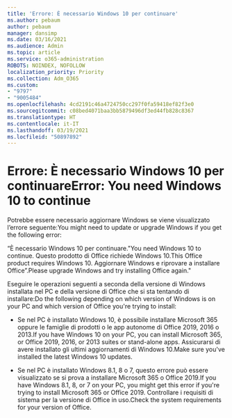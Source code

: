 ```yaml
---
title: 'Errore: È necessario Windows 10 per continuare'
ms.author: pebaum
author: pebaum
manager: dansimp
ms.date: 03/16/2021
ms.audience: Admin
ms.topic: article
ms.service: o365-administration
ROBOTS: NOINDEX, NOFOLLOW
localization_priority: Priority
ms.collection: Adm_O365
ms.custom:
- "9797"
- "9005484"
ms.openlocfilehash: 4cd2191c46a4724750cc297f0fa59418ef82f3e0
ms.sourcegitcommit: c08bed4071baa3bb5879496df3ed44fb828c8367
ms.translationtype: HT
ms.contentlocale: it-IT
ms.lasthandoff: 03/19/2021
ms.locfileid: "50897892"
---
```

# <a name="error-you-need-windows-10-to-continue"></a><span data-ttu-id="9bc34-102">Errore: È necessario Windows 10 per continuare</span><span class="sxs-lookup"><span data-stu-id="9bc34-102">Error: You need Windows 10 to continue</span></span>

<span data-ttu-id="9bc34-103">Potrebbe essere necessario aggiornare Windows se viene visualizzato l’errore seguente:</span><span class="sxs-lookup"><span data-stu-id="9bc34-103">You might need to update or upgrade Windows if you get the following error:</span></span>

<span data-ttu-id="9bc34-104">“È necessario Windows 10 per continuare.</span><span class="sxs-lookup"><span data-stu-id="9bc34-104">"You need Windows 10 to continue.</span></span> <span data-ttu-id="9bc34-105">Questo prodotto di Office richiede Windows 10.</span><span class="sxs-lookup"><span data-stu-id="9bc34-105">This Office product requires Windows 10.</span></span> <span data-ttu-id="9bc34-106">Aggiornare Windows e riprovare a installare Office”.</span><span class="sxs-lookup"><span data-stu-id="9bc34-106">Please upgrade Windows and try installing Office again."</span></span>

<span data-ttu-id="9bc34-107">Eseguire le operazioni seguenti a seconda della versione di Windows installata nel PC e della versione di Office che si sta tentando di installare:</span><span class="sxs-lookup"><span data-stu-id="9bc34-107">Do the following depending on which version of Windows is on your PC and which version of Office you're trying to install:</span></span>

- <span data-ttu-id="9bc34-108">Se nel PC è installato Windows 10, è possibile installare Microsoft 365 oppure le famiglie di prodotti o le app autonome di Office 2019, 2016 o 2013.</span><span class="sxs-lookup"><span data-stu-id="9bc34-108">If you have Windows 10 on your PC, you can install Microsoft 365, or Office 2019, 2016, or 2013 suites or stand-alone apps.</span></span> <span data-ttu-id="9bc34-109">Assicurarsi di avere installato gli ultimi aggiornamenti di Windows 10.</span><span class="sxs-lookup"><span data-stu-id="9bc34-109">Make sure you've installed the latest Windows 10 updates.</span></span>

- <span data-ttu-id="9bc34-110">Se nel PC è installato Windows 8.1, 8 o 7, questo errore può essere visualizzato se si prova a installare Microsoft 365 o Office 2019.</span><span class="sxs-lookup"><span data-stu-id="9bc34-110">If you have Windows 8.1, 8, or 7 on your PC, you might get this error if you're trying to install Microsoft 365 or Office 2019.</span></span> <span data-ttu-id="9bc34-111">Controllare i requisiti di sistema per la versione di Office in uso.</span><span class="sxs-lookup"><span data-stu-id="9bc34-111">Check the system requirements for your version of Office.</span></span>